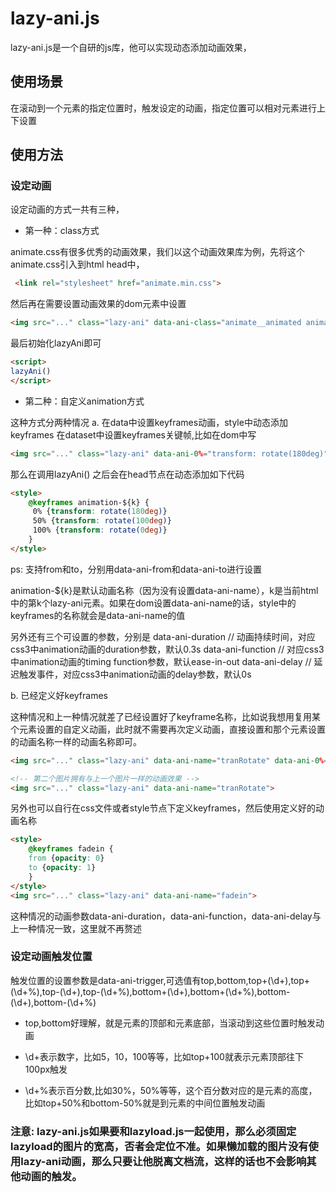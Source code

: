 
# lazy-ani.js

lazy-ani.js是一个自研的js库，他可以实现动态添加动画效果，

## 使用场景

在滚动到一个元素的指定位置时，触发设定的动画，指定位置可以相对元素进行上下设置

## 使用方法

### 设定动画

设定动画的方式一共有三种，

- 第一种：class方式

animate.css有很多优秀的动画效果，我们以这个动画效果库为例，先将这个animate.css引入到html head中，
```html
 <link rel="stylesheet" href="animate.min.css">
```
然后再在需要设置动画效果的dom元素中设置
```html
<img src="..." class="lazy-ani" data-ani-class="animate__animated animate__fadeInTopLeft">
```

最后初始化lazyAni即可
```html
<script>
lazyAni()
</script>
```

- 第二种：自定义animation方式

这种方式分两种情况
a. 在data中设置keyframes动画，style中动态添加keyframes
在dataset中设置keyframes关键帧,比如在dom中写

```html
<img src="..." class="lazy-ani" data-ani-0%="transform: rotate(180deg)" data-ani-50%="transform: rotate(100deg)" data-ani-100%="transform: rotate(0deg)">
```

那么在调用lazyAni() 之后会在head节点在动态添加如下代码
```html
<style>
	@keyframes animation-${k} {
	 0% {transform: rotate(180deg)}
	 50% {transform: rotate(100deg)}
	 100% {transform: rotate(0deg)}
	}
</style>
```
ps: 支持from和to，分别用data-ani-from和data-ani-to进行设置

animation-${k}是默认动画名称（因为没有设置data-ani-name），k是当前html中的第k个lazy-ani元素。如果在dom设置data-ani-name的话，style中的keyframes的名称就会是data-ani-name的值

另外还有三个可设置的参数，分别是
data-ani-duration // 动画持续时间，对应css3中animation动画的duration参数，默认0.3s
data-ani-function // 对应css3中animation动画的timing function参数，默认ease-in-out
data-ani-delay //  延迟触发事件，对应css3中animation动画的delay参数，默认0s

b. 已经定义好keyframes

这种情况和上一种情况就差了已经设置好了keyframe名称，比如说我想用复用某个元素设置的自定义动画，此时就不需要再次定义动画，直接设置和那个元素设置的动画名称一样的动画名称即可。

```html
<img src="..." class="lazy-ani" data-ani-name="tranRotate" data-ani-0%="transform: rotate(180deg)" data-ani-50%="transform: rotate(100deg)" data-ani-100%="transform: rotate(0deg)">

<!-- 第二个图片拥有与上一个图片一样的动画效果 -->
<img src="..." class="lazy-ani" data-ani-name="tranRotate">
```


另外也可以自行在css文件或者style节点下定义keyframes，然后使用定义好的动画名称
```html
<style>
	@keyframes fadein {
	from {opacity: 0}
	to {opacity: 1}
	}
</style>
<img src="..." class="lazy-ani" data-ani-name="fadein">
```
这种情况的动画参数data-ani-duration，data-ani-function，data-ani-delay与上一种情况一致，这里就不再赘述

### 设定动画触发位置

触发位置的设置参数是data-ani-trigger,可选值有top,bottom,top+(\d+),top+(\d+%),top-(\d+),top-(\d+%),bottom+(\d+),bottom+(\d+%),bottom-(\d+),bottom-(\d+%)

- top,bottom好理解，就是元素的顶部和元素底部，当滚动到这些位置时触发动画

- \d+表示数字，比如5，10，100等等，比如top+100就表示元素顶部往下100px触发

- \d+%表示百分数,比如30%，50%等等，这个百分数对应的是元素的高度，比如top+50%和bottom-50%就是到元素的中间位置触发动画

### 注意: lazy-ani.js如果要和lazyload.js一起使用，那么必须固定lazyload的图片的宽高，否者会定位不准。如果懒加载的图片没有使用lazy-ani动画，那么只要让他脱离文档流，这样的话也不会影响其他动画的触发。
